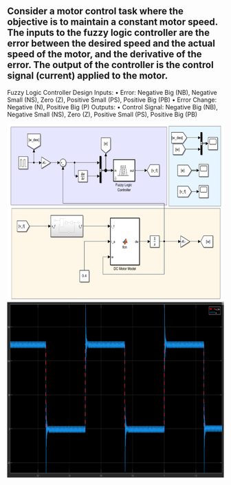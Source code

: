 ## Consider a motor control task where the objective is to maintain a constant motor speed. The inputs to the fuzzy logic controller are the error between the desired speed and the actual speed of the motor, and the derivative of the error. The output of the controller is the control signal (current) applied to the motor.

Fuzzy Logic Controller Design
Inputs:
• Error: Negative Big (NB), Negative Small (NS), Zero (Z), Positive Small
(PS), Positive Big (PB)
• Error Change: Negative (N), Positive Big (P)
Outputs:
• Control Signal: Negative Big (NB), Negative Small (NS), Zero (Z), Positive Small (PS), Positive Big (PB)

<p align="center">
  <img title="Fig1" height="410" src="images/1.png">
  <br />
  <img title="Fig2" height="410" src="images/2.png">
  <br />
</p>



